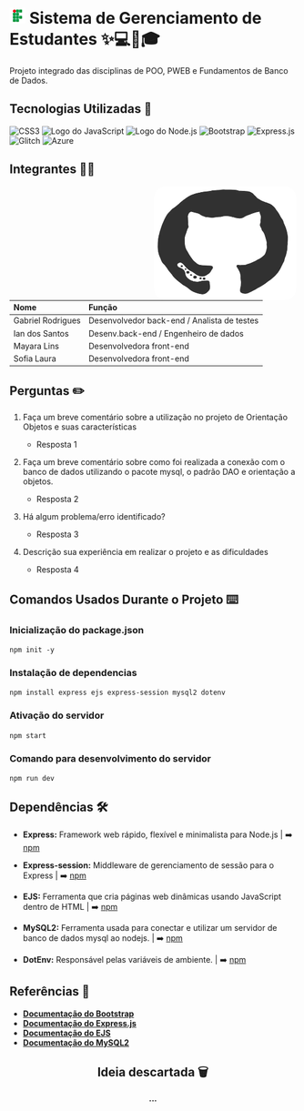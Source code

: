 # ![Logo do Instituto Federal](./public/img/ifal_logo.png) Sistema de Gerenciamento de Estudantes ✨💻📂🎓

Projeto integrado das disciplinas de POO, PWEB e Fundamentos de Banco de Dados.

## Tecnologias Utilizadas 🚀

![CSS3](https://img.shields.io/badge/css3-%231572B6.svg?style=for-the-badge&logo=css3&logoColor=white)
![Logo do JavaScript](https://img.shields.io/badge/JavaScript-323330?style=for-the-badge&logo=javascript&logoColor=F7DF1E)
![Logo do Node.js](https://img.shields.io/badge/Node.js-2B8244?style=for-the-badge&logo=node.js&logoColor=white)
![Bootstrap](https://img.shields.io/badge/bootstrap-%238511FA.svg?style=for-the-badge&logo=bootstrap&logoColor=white)
![Express.js](https://img.shields.io/badge/express.js-%23404d59.svg?style=for-the-badge&logo=express&logoColor=%2361DAFB)
![Glitch](https://img.shields.io/badge/glitch-%233333FF.svg?style=for-the-badge&logo=glitch&logoColor=white)
![Azure](https://img.shields.io/badge/azure-%230072C6.svg?style=for-the-badge&logo=microsoftazure&logoColor=white)

## Integrantes 🤝🏻

<img src="./public/gif/github_gif.webp" alt="GIF" style="border-radius: 20px; width: 250px; height: 200px;" align="right">

| Nome              | Função                                      |
| :---------------- | :------------------------------------------ |
| Gabriel Rodrigues | Desenvolvedor back-end / Analista de testes |
| Ian dos Santos    | Desenv.back-end / Engenheiro de dados       |
| Mayara Lins       | Desenvolvedora front-end                    |
| Sofia Laura       | Desenvolvedora front-end                    |

## Perguntas ✏️

1. Faça um breve comentário sobre a utilização no projeto de Orientação Objetos e suas características
    - Resposta 1

2. Faça um breve comentário sobre como foi realizada a conexão com o banco de dados utilizando o pacote mysql, o padrão DAO e orientação a objetos.
    - Resposta 2

3. Há algum problema/erro identificado?
    - Resposta 3

4. Descrição sua experiência em realizar o projeto e as dificuldades
    - Resposta 4

## Comandos Usados Durante o Projeto ⌨️

### Inicialização do package.json

    npm init -y

### Instalação de dependencias

    npm install express ejs express-session mysql2 dotenv

### Ativação do servidor

    npm start

### Comando para desenvolvimento do servidor

    npm run dev

## Dependências 🛠️

- **Express:** Framework web rápido, flexível e minimalista para Node.js |
  ➡️ [npm](https://www.npmjs.com/package/express)

- **Express-session:** Middleware de gerenciamento de sessão para o Express |
  ➡️ [npm](https://www.npmjs.com/package/express-session)

- **EJS:** Ferramenta que cria páginas web dinâmicas usando JavaScript dentro de HTML |
  ➡️ [npm](https://www.npmjs.com/package/ejs)

- **MySQL2:** Ferramenta usada para conectar e utilizar um servidor de banco de dados mysql ao nodejs. |
  ➡️ [npm](https://www.npmjs.com/package/mysql2)

- **DotEnv:** Responsável pelas variáveis de ambiente. |
  ➡️ [npm](https://www.npmjs.com/package/dotenv)

## Referências 📌

- **[Documentação do Bootstrap](https://getbootstrap.com/docs/5.3/getting-started/introduction/)**
- **[Documentação do Express.js](https://expressjs.com/)**
- **[Documentação do EJS](https://ejs.co/)**
- **[Documentação do MySQL2](https://sidorares.github.io/node-mysql2/docs)**

<div align="center">

## Ideia descartada 🗑️

**...**

</div>

